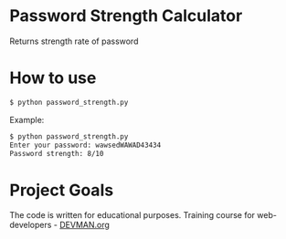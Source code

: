 # Password Strength Calculator

Returns strength rate of password

# How to use

```bash
$ python password_strength.py
```

Example:
```bash
$ python password_strength.py
Enter your password: wawsedWAWAD43434
Password strength: 8/10
```

# Project Goals

The code is written for educational purposes. Training course for web-developers - [DEVMAN.org](https://devman.org)
